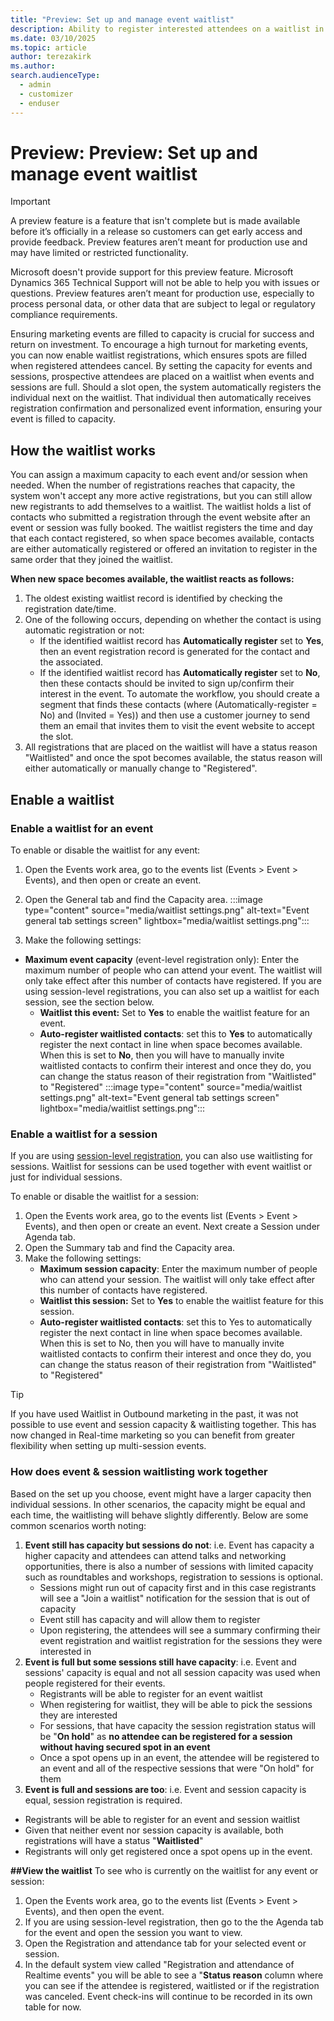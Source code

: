 ```yaml
---
title: "Preview: Set up and manage event waitlist"
description: Ability to register interested attendees on a waitlist in Dynamics 365 Customer Insights - Journeys.
ms.date: 03/10/2025
ms.topic: article
author: terezakirk
ms.author: 
search.audienceType: 
  - admin
  - customizer
  - enduser
---
```


# Preview: Preview: Set up and manage event waitlist

> [!IMPORTANT]
> A preview feature is a feature that isn't complete but is made available before it’s officially in a release so customers can get early access and provide feedback. Preview features aren’t meant for production use and may have limited or restricted functionality.
>
> Microsoft doesn't provide support for this preview feature. Microsoft Dynamics 365 Technical Support will not be able to help you with issues or questions. Preview features aren’t meant for production use, especially to process personal data, or other data that are subject to legal or regulatory compliance requirements.

Ensuring marketing events are filled to capacity is crucial for success and return on investment. To encourage a high turnout for marketing events, you can now enable waitlist registrations, which ensures spots are filled when registered attendees cancel. By setting the capacity for events and sessions, prospective attendees are placed on a waitlist when events and sessions are full. Should a slot open, the system automatically registers the individual next on the waitlist. That individual then automatically receives registration confirmation and personalized event information, ensuring your event is filled to capacity.

## How the waitlist works
You can assign a maximum capacity to each event and/or session when needed. When the number of registrations reaches that capacity, the system won't accept any more active registrations, but you can still allow new registrants to add themselves to a waitlist. The waitlist holds a list of contacts who submitted a registration through the event website after an event or session was fully booked. The waitlist registers the time and day that each contact registered, so when space becomes available, contacts are either automatically registered or offered an invitation to register in the same order that they joined the waitlist. 

**When new space becomes available, the waitlist reacts as follows:**
1. The oldest existing waitlist record is identified by checking the registration date/time.
1. One of the following occurs, depending on whether the contact is using automatic registration or not:
    - If the identified waitlist record has **Automatically register** set to **Yes**, then an event registration record is generated for the contact and the associated.
    - If the identified waitlist record has **Automatically register** set to **No**, then these contacts should be invited to sign up/confirm their interest in the event. To automate the workflow, you should create a segment that finds these contacts (where (Automatically-register = No) and (Invited = Yes)) and then use a customer journey to send them an email that invites them to visit the event website to accept the slot.
1. All registrations that are placed on the waitlist will have a status reason "Waitlisted" and once the spot becomes available, the status reason will either automatically or manually change to "Registered".

## Enable a waitlist 
### Enable a waitlist for an event
To enable or disable the waitlist for any event:
1. Open the Events work area, go to the events list (Events > Event > Events), and then open or create an event.
1. Open the General tab and find the Capacity area.
   :::image type="content" source="media/waitlist settings.png" alt-text="Event general tab settings screen" lightbox="media/waitlist settings.png":::

1. Make the following settings:
  - **Maximum event capacity** (event-level registration only): Enter the maximum number of people who can attend your event. The waitlist will only take effect after this number of contacts have registered. If you are using session-level registrations, you can also set up a waitlist for each session, see the section below.
    - **Waitlist this event:** Set to **Yes** to enable the waitlist feature for an event.
    - **Auto-register waitlisted contacts**: set this to **Yes** to automatically register the next contact in line when space becomes available. When this is set to **No**, then you will have to manually invite waitlisted contacts to confirm their interest and once they do, you can change the status reason of their registration from "Waitlisted" to "Registered"
   :::image type="content" source="media/waitlist settings.png" alt-text="Event general tab settings screen" lightbox="media/waitlist settings.png":::

### Enable a waitlist for a session
If you are using [session-level registration]([url](https://learn.microsoft.com/en-us/dynamics365/customer-insights/journeys/real-time-journeys-event-session)), you can also use waitlisting for sessions. Waitlist for sessions can be used together with event waitlist or just for individual sessions. 

To enable or disable the waitlist for a session:
1. Open the Events work area, go to the events list (Events > Event > Events), and then open or create an event. Next create a Session under Agenda tab.
1. Open the Summary tab and find the Capacity area.
1. Make the following settings:
    - **Maximum session capacity**: Enter the maximum number of people who can attend your session. The waitlist will only take effect after this number of contacts have registered.
    - **Waitlist this session:** Set to **Yes** to enable the waitlist feature for this session.
    - **Auto-register waitlisted contacts**: set this to Yes to automatically register the next contact in line when space becomes available. When this is set to No, then you will have to manually invite waitlisted contacts to confirm their interest and once they do, you can change the status reason of their registration from "Waitlisted" to "Registered"

> [!TIP]
> If you have used Waitlist in Outbound marketing in the past, it was not possible to use event and session capacity & waitlisting together. This has now changed in Real-time marketing so you can benefit from greater flexibility when setting up multi-session events.

### How does event & session waitlisting work together
Based on the set up you choose, event might have a larger capacity then individual sessions. In other scenarios, the capacity might be equal and each time, the waitlisting will behave slightly differently. Below are some common scenarios worth noting: 
1. **Event still has capacity but sessions do not**: i.e. Event has capacity a higher capacity and attendees can attend talks and networking opportunities, there is also a number of sessions with limited capacity such as roundtables and workshops, registration to sessions is optional.
    - Sessions might run out of capacity first and in this case registrants will see a "Join a waitlist" notification for the session that is out of capacity
    - Event still has capacity and will allow them to register
    - Upon registering, the attendees will see a summary confirming their event registration and waitlist registration for the sessions they were interested in
1. **Event is full but some sessions still have capacity**: i.e. Event and sessions' capacity is equal and not all session capacity was used when people registered for their events.
    - Registrants will be able to register for an event waitlist
    - When registering for waitlist, they will be able to pick the sessions they are interested
    - For sessions, that have capacity the session registration status will be "**On hold**" as **no attendee can be registered for a session without having secured spot in an event**
    - Once a spot opens up in an event, the attendee will be registered to an event and all of the respective sessions that were "On hold" for them
1. **Event is full and sessions are too**: i.e. Event and session capacity is equal, session registration is required.
- Registrants will be able to register for an event and session waitlist
- Given that neither event nor session capacity is available, both registrations will have a status "**Waitlisted**"
- Registrants will only get registered once a spot opens up in the event. 

**##View the waitlist**
To see who is currently on the waitlist for any event or session:

1. Open the Events work area, go to the events list (Events > Event > Events), and then open the event.
1. If you are using session-level registration, then go to the the Agenda tab for the event and open the session you want to view.
1. Open the Registration and attendance tab for your selected event or session.
1. In the default system view called "Registration and attendance of Realtime events" you will be able to see a "**Status reason** column where you can see if the attendee is registered, waitlisted or if the registration was canceled. Event check-ins will continue to be recorded in its own table for now. 

